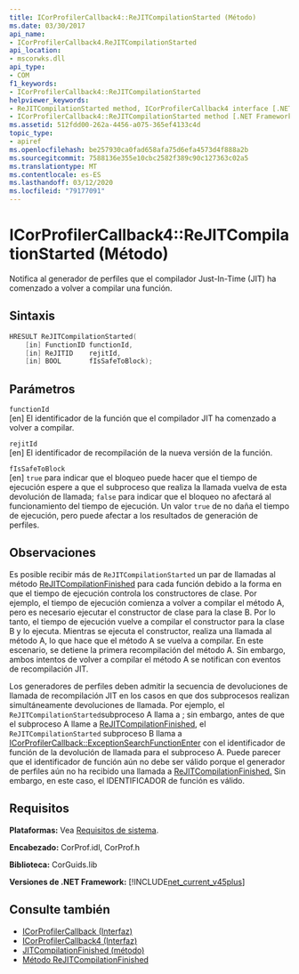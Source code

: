 ```yaml
---
title: ICorProfilerCallback4::ReJITCompilationStarted (Método)
ms.date: 03/30/2017
api_name:
- ICorProfilerCallback4.ReJITCompilationStarted
api_location:
- mscorwks.dll
api_type:
- COM
f1_keywords:
- ICorProfilerCallback4::ReJITCompilationStarted
helpviewer_keywords:
- ReJITCompilationStarted method, ICorProfilerCallback4 interface [.NET Framework profiling]
- ICorProfilerCallback4::ReJITCompilationStarted method [.NET Framework profiling]
ms.assetid: 512fdd00-262a-4456-a075-365ef4133c4d
topic_type:
- apiref
ms.openlocfilehash: be257930ca0fad658afa75d6efa4573d4f888a2b
ms.sourcegitcommit: 7588136e355e10cbc2582f389c90c127363c02a5
ms.translationtype: MT
ms.contentlocale: es-ES
ms.lasthandoff: 03/12/2020
ms.locfileid: "79177091"
---
```

# <a name="icorprofilercallback4rejitcompilationstarted-method"></a>ICorProfilerCallback4::ReJITCompilationStarted (Método)
Notifica al generador de perfiles que el compilador Just-In-Time (JIT) ha comenzado a volver a compilar una función.  
  
## <a name="syntax"></a>Sintaxis  
  
```cpp  
HRESULT ReJITCompilationStarted(
    [in] FunctionID functionId,  
    [in] ReJITID    rejitId,  
    [in] BOOL       fIsSafeToBlock);  
```  
  
## <a name="parameters"></a>Parámetros  
 `functionId`  
 [en] El identificador de la función que el compilador JIT ha comenzado a volver a compilar.  
  
 `rejitId`  
 [en] El identificador de recompilación de la nueva versión de la función.  
  
 `fIsSafeToBlock`  
 [en] `true` para indicar que el bloqueo puede hacer que el tiempo de ejecución espere a que el subproceso que realiza la llamada vuelva de esta devolución de llamada; `false` para indicar que el bloqueo no afectará al funcionamiento del tiempo de ejecución. Un valor `true` de no daña el tiempo de ejecución, pero puede afectar a los resultados de generación de perfiles.  
  
## <a name="remarks"></a>Observaciones  
 Es posible recibir más de `ReJITCompilationStarted` un par de llamadas al método [ReJITCompilationFinished](icorprofilercallback4-rejitcompilationfinished-method.md) para cada función debido a la forma en que el tiempo de ejecución controla los constructores de clase. Por ejemplo, el tiempo de ejecución comienza a volver a compilar el método A, pero es necesario ejecutar el constructor de clase para la clase B. Por lo tanto, el tiempo de ejecución vuelve a compilar el constructor para la clase B y lo ejecuta. Mientras se ejecuta el constructor, realiza una llamada al método A, lo que hace que el método A se vuelva a compilar. En este escenario, se detiene la primera recompilación del método A. Sin embargo, ambos intentos de volver a compilar el método A se notifican con eventos de recompilación JIT.  
  
 Los generadores de perfiles deben admitir la secuencia de devoluciones de llamada de recompilación JIT en los casos en que dos subprocesos realizan simultáneamente devoluciones de llamada. Por ejemplo, el `ReJITCompilationStarted`subproceso A llama a ; sin embargo, antes de que el subproceso A llame a [ReJITCompilationFinished](icorprofilercallback4-rejitcompilationfinished-method.md), el `ReJITCompilationStarted` subproceso B llama a [ICorProfilerCallback::ExceptionSearchFunctionEnter](icorprofilercallback-exceptionsearchfunctionenter-method.md) con el identificador de función de la devolución de llamada para el subproceso A. Puede parecer que el identificador de función aún no debe ser válido porque el generador de perfiles aún no ha recibido una llamada a [ReJITCompilationFinished.](icorprofilercallback4-rejitcompilationfinished-method.md) Sin embargo, en este caso, el IDENTIFICADOR de función es válido.  
  
## <a name="requirements"></a>Requisitos  
 **Plataformas:** Vea [Requisitos de sistema](../../../../docs/framework/get-started/system-requirements.md).  
  
 **Encabezado:** CorProf.idl, CorProf.h  
  
 **Biblioteca:** CorGuids.lib  
  
 **Versiones de .NET Framework:** [!INCLUDE[net_current_v45plus](../../../../includes/net-current-v45plus-md.md)]  
  
## <a name="see-also"></a>Consulte también

- [ICorProfilerCallback (Interfaz)](icorprofilercallback-interface.md)
- [ICorProfilerCallback4 (Interfaz)](icorprofilercallback4-interface.md)
- [JITCompilationFinished (método)](icorprofilercallback-jitcompilationfinished-method.md)
- [Método ReJITCompilationFinished](icorprofilercallback4-rejitcompilationfinished-method.md)
